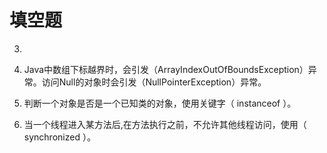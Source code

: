 # 填空题




3. 



5. Java中数组下标越界时，会引发（ArrayIndexOutOfBoundsException）异常。访问Null的对象时会引发（NullPointerException）异常。

6. 判断一个对象是否是一个已知类的对象，使用关键字（ instanceof ）。





10. 当一个线程进入某方法后,在方法执行之前，不允许其他线程访问，使用（ synchronized ）。



